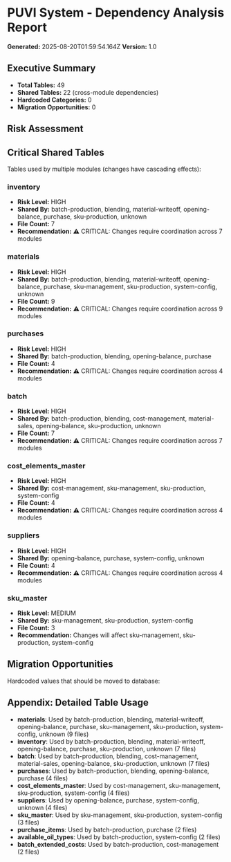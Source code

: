 # PUVI System - Dependency Analysis Report

**Generated:** 2025-08-20T01:59:54.164Z
**Version:** 1.0

## Executive Summary

- **Total Tables:** 49
- **Shared Tables:** 22 (cross-module dependencies)
- **Hardcoded Categories:** 0
- **Migration Opportunities:** 0

## Risk Assessment

## Critical Shared Tables

Tables used by multiple modules (changes have cascading effects):

### inventory
- **Risk Level:** HIGH
- **Shared By:** batch-production, blending, material-writeoff, opening-balance, purchase, sku-production, unknown
- **File Count:** 7
- **Recommendation:** ⚠️ CRITICAL: Changes require coordination across 7 modules

### materials
- **Risk Level:** HIGH
- **Shared By:** batch-production, blending, material-writeoff, opening-balance, purchase, sku-management, sku-production, system-config, unknown
- **File Count:** 9
- **Recommendation:** ⚠️ CRITICAL: Changes require coordination across 9 modules

### purchases
- **Risk Level:** HIGH
- **Shared By:** batch-production, blending, opening-balance, purchase
- **File Count:** 4
- **Recommendation:** ⚠️ CRITICAL: Changes require coordination across 4 modules

### batch
- **Risk Level:** HIGH
- **Shared By:** batch-production, blending, cost-management, material-sales, opening-balance, sku-production, unknown
- **File Count:** 7
- **Recommendation:** ⚠️ CRITICAL: Changes require coordination across 7 modules

### cost_elements_master
- **Risk Level:** HIGH
- **Shared By:** cost-management, sku-management, sku-production, system-config
- **File Count:** 4
- **Recommendation:** ⚠️ CRITICAL: Changes require coordination across 4 modules

### suppliers
- **Risk Level:** HIGH
- **Shared By:** opening-balance, purchase, system-config, unknown
- **File Count:** 4
- **Recommendation:** ⚠️ CRITICAL: Changes require coordination across 4 modules

### sku_master
- **Risk Level:** MEDIUM
- **Shared By:** sku-management, sku-production, system-config
- **File Count:** 3
- **Recommendation:** Changes will affect sku-management, sku-production, system-config

## Migration Opportunities

Hardcoded values that should be moved to database:

## Appendix: Detailed Table Usage

- **materials**: Used by batch-production, blending, material-writeoff, opening-balance, purchase, sku-management, sku-production, system-config, unknown (9 files)
- **inventory**: Used by batch-production, blending, material-writeoff, opening-balance, purchase, sku-production, unknown (7 files)
- **batch**: Used by batch-production, blending, cost-management, material-sales, opening-balance, sku-production, unknown (7 files)
- **purchases**: Used by batch-production, blending, opening-balance, purchase (4 files)
- **cost_elements_master**: Used by cost-management, sku-management, sku-production, system-config (4 files)
- **suppliers**: Used by opening-balance, purchase, system-config, unknown (4 files)
- **sku_master**: Used by sku-management, sku-production, system-config (3 files)
- **purchase_items**: Used by batch-production, purchase (2 files)
- **available_oil_types**: Used by batch-production, system-config (2 files)
- **batch_extended_costs**: Used by batch-production, cost-management (2 files)